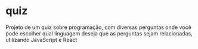 # quiz
 Projeto de um quiz sobre programação, com diversas perguntas onde você pode escolher qual linguagem deseja que as perguntas sejam relacionadas, utilizando JavaScript e React
